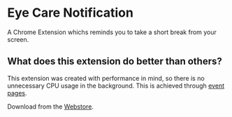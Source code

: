 # Eye Care Notification
A Chrome Extension whichs reminds you to take a short break from your screen.

## What does this extension do better than others?
This extension was created with performance in mind, so there is no unnecessary CPU usage in the background. This is achieved through [event pages](https://developer.chrome.com/extensions/event_pages).

Download from the [Webstore](https://chrome.google.com/webstore/detail/eye-care-notification/abcpljfhdegieapcboeabpmfhmdhbooa).
